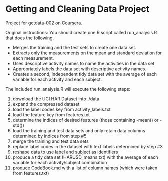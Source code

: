 Getting and Cleaning Data Project
===========

Project for getdata-002 on Coursera.

Original instructions:
You should create one R script called run_analysis.R that does the following. 
* Merges the training and the test sets to create one data set.
* Extracts only the measurements on the mean and standard deviation for each measurement. 
* Uses descriptive activity names to name the activities in the data set
* Appropriately labels the data set with descriptive activity names. 
* Creates a second, independent tidy data set with the average of each variable for each activity and each subject. 

The included run_analysis.R will execute the following steps:
1. download the UCI HAR Dataset into ./data
2. expand the compressed dataset
3. load the label codes key from activity_labels.txt
4. load the feature key from features.txt
5. determine the indices of desired features (those containing -mean() or -std())
6. load the training and test data sets and only retain data columns determined by indices from step #5
7. merge the training and test data sets
8. replace label codes in the dataset with text labels determined by step #3
9. reshape data to use label and subject as identifiers
10. produce a tidy data set (HARUSD_means.txt) with the average of each variable for each activity/subject combination
11. produce CodeBook.md with a list of column names (which were taken from features.txt)